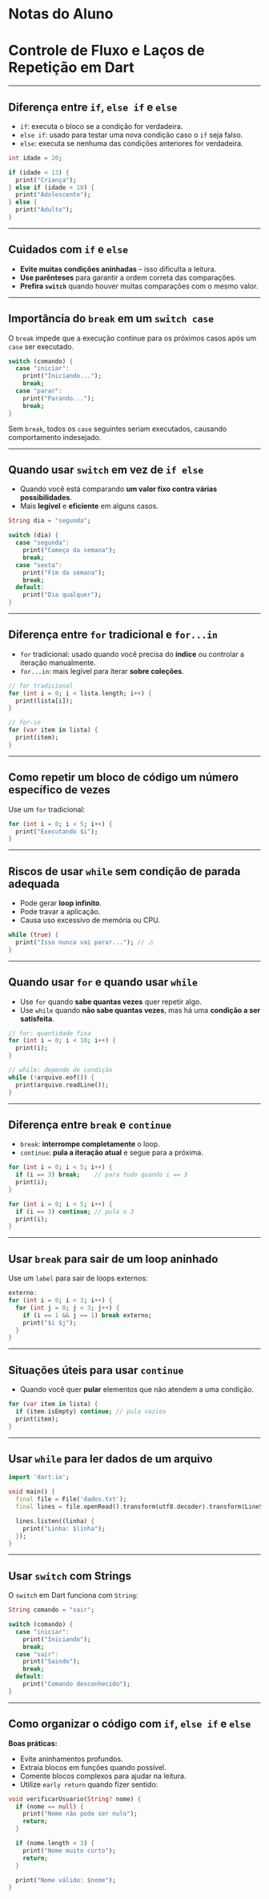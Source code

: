 
# Notas do Aluno



# Controle de Fluxo e Laços de Repetição em Dart

---

## Diferença entre `if`, `else if` e `else`

- `if`: executa o bloco se a condição for verdadeira.
- `else if`: usado para testar uma nova condição caso o `if` seja falso.
- `else`: executa se nenhuma das condições anteriores for verdadeira.

```dart
int idade = 20;

if (idade < 13) {
  print("Criança");
} else if (idade < 18) {
  print("Adolescente");
} else {
  print("Adulto");
}
```

---

## Cuidados com `if` e `else`

- **Evite muitas condições aninhadas** – isso dificulta a leitura.
- **Use parênteses** para garantir a ordem correta das comparações.
- **Prefira `switch`** quando houver muitas comparações com o mesmo valor.

---

## Importância do `break` em um `switch case`

O `break` impede que a execução continue para os próximos casos após um `case` ser executado.

```dart
switch (comando) {
  case "iniciar":
    print("Iniciando...");
    break;
  case "parar":
    print("Parando...");
    break;
}
```

Sem `break`, todos os `case` seguintes seriam executados, causando comportamento indesejado.

---

## Quando usar `switch` em vez de `if else`

- Quando você está comparando **um valor fixo contra várias possibilidades**.
- Mais **legível** e **eficiente** em alguns casos.

```dart
String dia = "segunda";

switch (dia) {
  case "segunda":
    print("Começo da semana");
    break;
  case "sexta":
    print("Fim da semana");
    break;
  default:
    print("Dia qualquer");
}
```

---

## Diferença entre `for` tradicional e `for...in`

- `for` tradicional: usado quando você precisa do **índice** ou controlar a iteração manualmente.
- `for...in`: mais legível para iterar **sobre coleções**.

```dart
// for tradicional
for (int i = 0; i < lista.length; i++) {
  print(lista[i]);
}

// for-in
for (var item in lista) {
  print(item);
}
```

---

## Como repetir um bloco de código um número específico de vezes

Use um `for` tradicional:

```dart
for (int i = 0; i < 5; i++) {
  print("Executando $i");
}
```

---

## Riscos de usar `while` sem condição de parada adequada

- Pode gerar **loop infinito**.
- Pode travar a aplicação.
- Causa uso excessivo de memória ou CPU.

```dart
while (true) {
  print("Isso nunca vai parar..."); // ⚠️
}
```

---

## Quando usar `for` e quando usar `while`

- Use `for` quando **sabe quantas vezes** quer repetir algo.
- Use `while` quando **não sabe quantas vezes**, mas há uma **condição a ser satisfeita**.

```dart
// for: quantidade fixa
for (int i = 0; i < 10; i++) {
  print(i);
}

// while: depende de condição
while (!arquivo.eof()) {
  print(arquivo.readLine());
}
```

---

## Diferença entre `break` e `continue`

- `break`: **interrompe completamente** o loop.
- `continue`: **pula a iteração atual** e segue para a próxima.

```dart
for (int i = 0; i < 5; i++) {
  if (i == 3) break;    // para tudo quando i == 3
  print(i);
}

for (int i = 0; i < 5; i++) {
  if (i == 3) continue; // pula o 3
  print(i);
}
```

---

## Usar `break` para sair de um loop aninhado

Use um `label` para sair de loops externos:

```dart
externo:
for (int i = 0; i < 3; i++) {
  for (int j = 0; j < 3; j++) {
    if (i == 1 && j == 1) break externo;
    print("$i $j");
  }
}
```

---

## Situações úteis para usar `continue`

- Quando você quer **pular** elementos que não atendem a uma condição.

```dart
for (var item in lista) {
  if (item.isEmpty) continue; // pula vazios
  print(item);
}
```

---

## Usar `while` para ler dados de um arquivo

```dart
import 'dart:io';

void main() {
  final file = File('dados.txt');
  final lines = file.openRead().transform(utf8.decoder).transform(LineSplitter());

  lines.listen((linha) {
    print("Linha: $linha");
  });
}
```

---

## Usar `switch` com Strings

O `switch` em Dart funciona com `String`:

```dart
String comando = "sair";

switch (comando) {
  case "iniciar":
    print("Iniciando");
    break;
  case "sair":
    print("Saindo");
    break;
  default:
    print("Comando desconhecido");
}
```

---

## Como organizar o código com `if`, `else if` e `else`

**Boas práticas:**
- Evite aninhamentos profundos.
- Extraia blocos em funções quando possível.
- Comente blocos complexos para ajudar na leitura.
- Utilize `early return` quando fizer sentido:

```dart
void verificarUsuario(String? nome) {
  if (nome == null) {
    print("Nome não pode ser nulo");
    return;
  }

  if (nome.length < 3) {
    print("Nome muito curto");
    return;
  }

  print("Nome válido: $nome");
}
```
